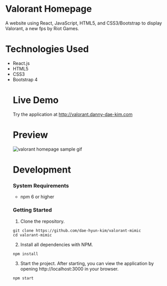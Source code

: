 # Valorant Homepage
A website using React, JavaScript, HTML5, and CSS3/Bootstrap to display Valorant, a new fps by Riot Games.

# Technologies Used
<ul>
  <li>React.js</li>
  <li>HTML5</li>
  <li>CSS3</li>
  <li>Bootstrap 4</li>

  # Live Demo
Try the application at <a href="http://valorant.danny-dae-kim.com/">http://valorant.danny-dae-kim.com</a>

# Preview
<div class="center-img">
  <img src="./src/assets/sample.gif" alt="valorant homepage sample gif">
</div>

# Development
### System Requirements
- npm 6 or higher

### Getting Started
1. Clone the repository.

  ```shell
  git clone https://github.com/dae-hyun-kim/valorant-mimic
  cd valorant-mimic
  ```

2. Install all dependencies with NPM.
  ```shell
  npm install
  ```

3. Start the project. After starting, you can view the application by opening http://localhost:3000 in your browser.

  ```shell
  npm start
  ```
